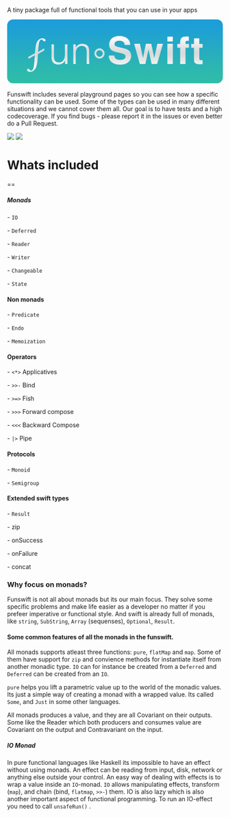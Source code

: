 A tiny package full of functional tools that you can use in your apps

!["Logo"](https://github.com/konrad1977/funswift/blob/main/Images/logo.png)

Funswift includes several playground pages so you can see how a specific functionality can be used. Some of the types can be used in many different situations and we cannot cover them all. 
Our goal is to have tests and a high codecoverage. If you find bugs - please report it in the issues or even better do a Pull Request.

![](https://img.shields.io/github/license/konrad1977/funswift) ![](https://img.shields.io/github/languages/top/konrad1977/funswift)


# Whats included
==
##### Monads

\- `IO`

\- `Deferred`

\- `Reader`

\- `Writer`

\- `Changeable`

\- `State`



#### Non monads

\- `Predicate`

\- `Endo`

\- `Memoization`



#### Operators

\- `<*>`    Applicatives 

\- `>>-`    Bind 

\- `>=>`    Fish

\- `>>>`    Forward compose 

\- `<<<`    Backward Compose 

\- `|>`    Pipe



#### Protocols

\- `Monoid`

\- `Semigroup`



#### Extended swift types

\- `Result`

\- zip

\- onSuccess    

\- onFailure

\- concat



### Why focus on monads?

Funswift is not all about monads but its our main focus. They solve some specific problems and make life easier as a developer no matter if you prefeer imperative or functional style. And swift is already full of monads, like `string`, `SubString`, `Array` (sequenses), `Optional`, `Result`.

#### Some common features of all the monads in the funswift.

All monads supports atleast three functions: `pure`, `flatMap` and `map`. Some of them have support for `zip` and convience methods for instantiate itself from another monadic type. `IO` can for instance be created from a `Deferred` and `Deferred` can be created from an `IO`.

`pure` helps you lift a parametric value up to the world of the monadic values. Its just a simple way of creating a monad with a wrapped value. Its called `Some`, and `Just` in some other languages.

All monads produces a value, and they are all Covariant on their outputs. Some like the Reader which both producers and consumes value are Covariant on the output and Contravariant on the input. 


##### IO Monad
In pure functional languages like Haskell its impossible to have an effect without using monads. An effect can be reading from input, disk, network or anything else outside your control. An easy way of dealing with effects is to wrap a value inside an `IO`-monad. `IO` allows manipulating effects, transform (`map`), and chain (bind, `flatmap`, `>>-`) them. IO is also lazy which is also another important aspect of functional programming. To run an IO-effect you need to call `unsafeRun()` . 
